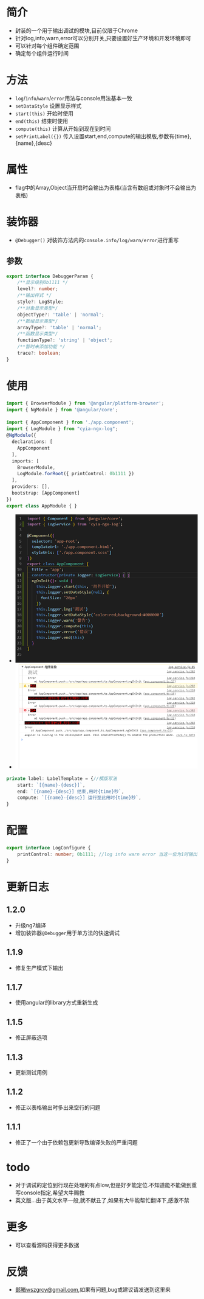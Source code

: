 # 简介
- 封装的一个用于输出调试的模块,目前仅限于Chrome
- 针对log,info,warn,error可以分别开关,只要设置好生产环境和开发环境即可
- 可以针对每个组件确定范围
- 确定每个组件运行时间

# 方法
- `log`/`info`/`warn`/`error`用法与console用法基本一致
- `setDataStyle` 设置显示样式
- `start(this)` 开始时使用
- `end(this)` 结束时使用
- `compute(this)` 计算从开始到现在到时间
- `setPrintLabel({})` 传入设置start,end,compute的输出模版,参数有{time},{name},{desc}


# 属性
- flag中的Array,Object当开启时会输出为表格(当含有数组或对象时不会输出为表格)

# 装饰器
- `@Debugger()` 对装饰方法内的`console.info/log/warn/error`进行重写
## 参数
```ts
export interface DebuggerParam {
    /**显示级别0b1111 */
    level?: number;
    /**输出样式 */
    style?: LogStyle;
    /**对象显示类型*/
    objectType?: 'table' | 'normal';
    /**数组显示类型*/
    arrayType?: 'table' | 'normal';
    /**函数显示类型*/
    functionType?: 'string' | 'object';
    /**暂时未添加功能 */
    trace?: boolean;
}
```

# 使用
``` ts 
import { BrowserModule } from '@angular/platform-browser';
import { NgModule } from '@angular/core';

import { AppComponent } from './app.component';
import { LogModule } from "cyia-ngx-log";
@NgModule({
  declarations: [
    AppComponent
  ],
  imports: [
    BrowserModule,
    LogModule.forRoot({ printControl: 0b1111 })
  ],
  providers: [],
  bootstrap: [AppComponent]
})
export class AppModule { }

```
- ![代码](https://raw.githubusercontent.com/wszgrcy/cyia-ngx-log/master/lib/src/pic/cyia-ngx-log1.png)
- ![显示](https://raw.githubusercontent.com/wszgrcy/cyia-ngx-log/master/lib/src/pic/cyia-ngx-log2.png)

``` ts
private label: LabelTemplate = {//模版写法
    start: `[{name}-{desc}]`,
    end: `[{name}-{desc}] 结束,用时{time}秒`,
    compute: `[{name}-{desc}] 运行至此用时{time}秒`,
}
```
# 配置
``` ts
export interface LogConfigure {
    printControl: number; 0b1111; //log info warn error 当这一位为1时输出开启
}
```
# 更新日志
## 1.2.0
- 升级ng7编译
- 增加装饰器`@Debugger`用于单方法的快速调试
## 1.1.9
- 修复生产模式下输出
## 1.1.7
- 使用angular的library方式重新生成
## 1.1.5
- 修正屏蔽选项
## 1.1.3
- 更新测试用例
## 1.1.2
- 修正以表格输出时多出来空行的问题
## 1.1.1
- 修正了一个由于依赖包更新导致编译失败的严重问题
# todo 
- 对于调试的定位到行现在处理的有点low,但是好歹能定位.不知道能不能做到重写console指定,希望大牛赐教
- 英文版...由于英文水平一般,就不献丑了,如果有大牛能帮忙翻译下,感激不禁
# 更多
- 可以查看源码获得更多数据
# 反馈
- 邮箱wszgrcy@gmail.com,如果有问题,bug或建议请发送到这里来
